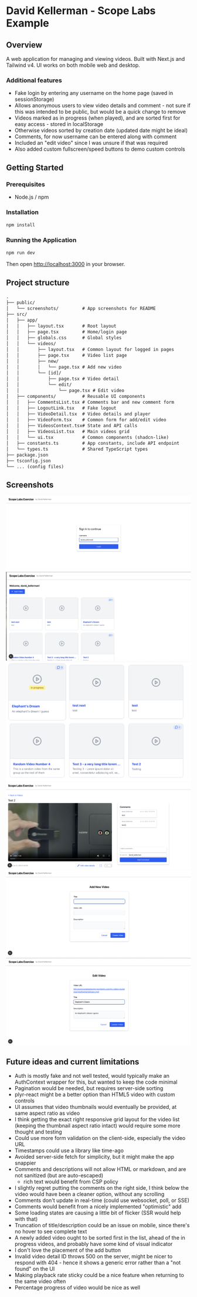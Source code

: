 # David Kellerman - Scope Labs Example

## Overview

A web application for managing and viewing videos. Built with Next.js and Tailwind v4. UI works on both mobile web and desktop.

### Additional features

- Fake login by entering any username on the home page (saved in sessionStorage)
- Allows anonymous users to view video details and comment - not sure if this was intended to be public, but would be a quick change to remove
- Videos marked as in progress (when played), and are sorted first for easy access - stored in localStorage
- Otherwise videos sorted by creation date (updated date might be ideal)
- Comments, for now username can be entered along with comment
- Included an "edit video" since I was unsure if that was required
- Also added custom fullscreen/speed buttons to demo custom controls

## Getting Started

### Prerequisites

- Node.js / npm

### Installation

```bash
npm install
```

### Running the Application

```bash
npm run dev
```

Then open [http://localhost:3000](http://localhost:3000) in your browser.

## Project structure

```text
.
├── public/
│   └── screenshots/         # App screenshots for README
├── src/
│   ├── app/
│   │   ├── layout.tsx       # Root layout
│   │   ├── page.tsx         # Home/login page
│   │   ├── globals.css      # Global styles
│   │   └── videos/
│   │       ├── layout.tsx   # Common layout for logged in pages
│   │       ├── page.tsx     # Video list page
│   │       ├── new/
│   │       │   └── page.tsx # Add new video
│   │       └── [id]/
│   │           ├── page.tsx # Video detail
│   │           └── edit/
│   │               └── page.tsx # Edit video
│   ├── components/          # Reusable UI components
│   │   ├── CommentsList.tsx # Comments bar and new comment form
│   │   ├── LogoutLink.tsx   # Fake logout
│   │   ├── VideoDetail.tsx  # Video details and player
│   │   ├── VideoForm.tsx    # Common form for add/edit video
│   │   ├── VideosContext.tsx# State and API calls
│   │   ├── VideosList.tsx   # Main videos grid
│   │   └── ui.tsx           # Common components (shadcn-like)
│   ├── constants.ts         # App constants, include API endpoint
│   └── types.ts             # Shared TypeScript types
├── package.json
├── tsconfig.json
└── ... (config files)
```

## Screenshots

<!-- Replace these with actual screenshots -->
![Login Page](public/screenshots/login.png)
![User Videos List](public/screenshots/videos_list.png)
![User Videos List](public/screenshots/list2.png)
![Video Detail and Comments](public/screenshots/detail_and_comments.png)
![Add New Video](public/screenshots/add_video.png)
![Edit Video](public/screenshots/edit_video.png)

## Future ideas and current limitations

- Auth is mostly fake and not well tested, would typically make an AuthContext wrapper for this, but wanted to keep the code minimal
- Pagination would be needed, but requires server-side sorting
- plyr-react might be a better option than HTML5 video with custom controls
- UI assumes that video thumbnails would eventually be provided, at same aspect ratio as video
- I think getting the exact right responsive grid layout for the video list (keeping the thumbnail aspect ratio intact) would require some more thought and testing
- Could use more form validation on the client-side, especially the video URL
- Timestamps could use a library like time-ago
- Avoided server-side fetch for simplicity, but it might make the app snappier
- Comments and descriptions will not allow HTML or markdown, and are not sanitized (but are auto-escaped)
  - rich text would benefit from CSP policy
- I slightly regret putting the comments on the right side, I think below the video would have been a cleaner option, without any scrolling
- Comments don't update in real-time (could use websocket, poll, or SSE)
- Comments would benefit from a nicely implemented "optimistic" add
- Some loading states are causing a little bit of flicker (SSR would help with that)
- Truncation of title/description could be an issue on mobile, since there's no hover to see complete text
- A newly added video ought to be sorted first in the list, ahead of the in progress videos, and probably have some kind of visual indicator
- I don't love the placement of the add button
- Invalid video detail ID throws 500 on the server, might be nicer to respond with 404 - hence it shows a generic error rather than a "not found" on the UI
- Making playback rate sticky could be a nice feature when returning to the same video often
- Percentage progress of video would be nice as well
